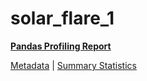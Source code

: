 # solar_flare_1

[**Pandas Profiling Report**](../docs_sources/profile/solar_flare_1.html)

[Metadata](metadata.yaml) | [Summary Statistics](summary_stats.csv)

